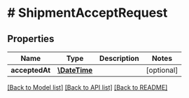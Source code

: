 # # ShipmentAcceptRequest

## Properties

Name | Type | Description | Notes
------------ | ------------- | ------------- | -------------
**acceptedAt** | [**\DateTime**](\DateTime.md) |  | [optional] 

[[Back to Model list]](../../README.md#documentation-for-models) [[Back to API list]](../../README.md#documentation-for-api-endpoints) [[Back to README]](../../README.md)


